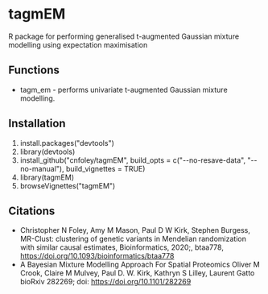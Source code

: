 # tagmEM
R package for performing generalised t-augmented Gaussian mixture modelling using expectation maximisation

## Functions
* tagm_em - performs univariate t-augmented Gaussian mixture modelling.

## Installation
1. install.packages("devtools")
2. library(devtools)
3. install_github("cnfoley/tagmEM", build_opts = c("--no-resave-data", "--no-manual"), build_vignettes = TRUE)
4. library(tagmEM)
5. browseVignettes("tagmEM")

## Citations
* Christopher N Foley, Amy M Mason, Paul D W Kirk, Stephen Burgess, MR-Clust: clustering of genetic variants in Mendelian randomization with similar causal estimates, Bioinformatics, 2020;, btaa778, https://doi.org/10.1093/bioinformatics/btaa778
* A Bayesian Mixture Modelling Approach For Spatial Proteomics Oliver M Crook, Claire M Mulvey, Paul D. W. Kirk, Kathryn S Lilley, Laurent Gatto bioRxiv 282269; doi: https://doi.org/10.1101/282269
